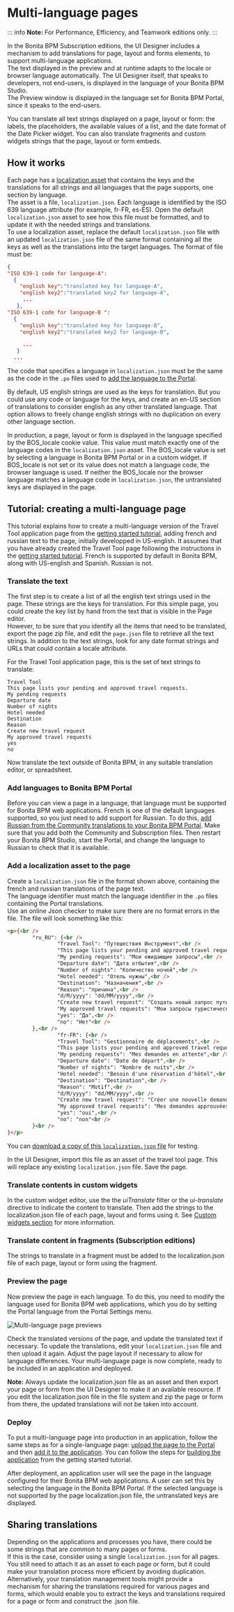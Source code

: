 # Multi-language pages

::: info
**Note:** For Performance, Efficiency, and Teamwork editions only.
:::

In the Bonita BPM Subscription editions, the UI Designer includes a mechanism to add translations for page, layout and forms elements, to support multi-language applications.  
The text displayed in the preview and at runtime adapts to the locale or browser language automatically. The UI Designer itself, that speaks to developers, not end-users, is displayed in the language of your Bonita BPM Studio.  
The Preview window is displayed in the language set for Bonita BPM Portal, since it speaks to the end-users.

You can translate all text strings displayed on a page, layout or form: the labels, the placeholders, the available values of a list, and the date format of the Date Picker widget. You can also translate fragments and custom widgets strings that the page, layout or form embeds.

## How it works

Each page has a [localization asset](assets.md) that contains the keys and the translations for all strings and all languages that the page supports, one section by language.  
The asset is a file, `localization.json`. Each language is identified by the ISO 639 language attribute (for example, fr-FR, es-ES). Open the default `localization.json` asset to see how this file must be formatted, and to update it with the needed strings and translations.  
To use a localization asset, replace the default `localization.json` file with an updated `localization.json` file of the same format containing all the keys as well as the translations into the target languages. The format of file must be:

```json
{
"ISO 639-1 code for language-A": 
  {
    "english key":"translated key for language-A",
    "english key2":"translated key2 for language-A",
     ...
   },
"ISO 639-1 code for language-B ": 
  {
    "english key":"translated key for language-B",
    "english key2":"translated key2 for language-B",

     ...
   }
  ...
```

The code that specifies a language in `localization.json` must be the same as the code in the `.po` files used to [add the language to the Portal](languages.md).

By default, US english strings are used as the keys for translation. But you could use any code or language for the keys, and create an en-US section of translations to consider english as any other translated language. That option allows to freely change english strings with no duplication on every other language section.

In production, a page, layout or form is displayed in the language specified by the BOS\_locale cookie value. This value must match exactly one of the language codes in the `localization.json` asset. The BOS\_locale value is set by selecting a language in Bonita BPM Portal or in a custom widget. If BOS\_locale is not set or its value does not match a language code, the browser language is used. If neither the BOS\_locale nor the browser language matches a language code in `localization.json`, the untranslated keys are displayed in the page.


## Tutorial: creating a multi-language page

This tutorial explains how to create a multi-language version of the Travel Tool application page from the [getting started tutorial](getting-started-tutorial.md), adding french and russian text to the page, initially developped in US-english. It assumes that you have already created the Travel Tool page following the instructions in the [getting started tutorial](getting-started-tutorial.md).
French is supported by default in Bonita BPM, along with US-english and Spanish. Russian is not.

### Translate the text

The first step is to create a list of all the english text strings used in the page. These strings are the keys for translation. For this simple page, you could create the key list by hand from the text that is visible in the Page editor.  
However, to be sure that you identify all the items that need to be translated, export the page zip file, and edit the `page.json` file to retrieve all the text strings. In addition to the text strings, look for any date format strings and URLs that could contain a locale attribute.

For the Travel Tool application page, this is the set of text strings to translate:
```
Travel Tool
This page lists your pending and approved travel requests.
My pending requests
Departure date
Number of nights
Hotel needed
Destination
Reason
Create new travel request
My approved travel requests
yes
no
```

Now translate the text outside of Bonita BPM, in any suitable translation editor, or spreadsheet. 

### Add languages to Bonita BPM Portal

Before you can view a page in a language, that language must be supported for Bonita BPM web applications. French is one of the default languages supported, so you just need to add support for Russian. To do this, [add Russian from the Community translations to your Bonita BPM Portal](languages.md). Make sure that you add both the Community and Subscription files. Then restart your Bonita BPM Studio, start the Portal, and change the language to Russian to check that it is available.

### Add a localization asset to the page

Create a `localization.json` file in the format shown above, containing the french and russian translations of the page text.  
The language identifier must match the language identifier in the `.po` files containing the Portal translations.  
Use an online Json checker to make sure there are no format errors in the file. The file will look something like this:

```html
<p>﻿{<br />
        "ru_RU": {<br />
                "Travel Tool": "Путешествия Инструмент",<br />
                "This page lists your pending and approved travel requests.": "Эта страница содержит список ожидающие и одобренные запросы в поездке.",<br />
                "My pending requests": "Мои ожидающие запросы",<br />
                "Departure date": "Дата отбытия",<br />
                "Number of nights": "Количество ночей",<br />
                "Hotel needed": "Отель нужны",<br />
                "Destination": "Hазначения",<br />
                "Reason": "причина",<br />
                "d/M/yyyy": "dd/MM/yyyy",<br />
                "Create new travel request": "Создать новый запрос пути",<br />
                "My approved travel requests": "Мои запросы туристические утвержденные",<br />
                "yes": "Да",<br />
                "no": "Нет"<br />
        },<br />
                "fr-FR": {<br />
                "Travel Tool": "Gestionnaire de déplacements",<br />
                "This page lists your pending and approved travel requests.": "Cette page affiche la liste de vos demandes de déplacements en attente et de celles qui ont été approuvées.",<br />
                "My pending requests": "Mes demandes en attente",<br />
                "Departure date": "Date de départ",<br />
                "Number of nights": "Nombre de nuits",<br />
                "Hotel needed": "Besoin d'une réservation d'hôtel",<br />
                "Destination": "Destination",<br />
                "Reason": "Motif",<br />
                "d/M/yyyy": "dd/MM/yyyy",<br />
                "Create new travel request": "Créer une nouvelle demande de déplacement",<br />
                "My approved travel requests": "Mes demandes approuvées ",<br />
                "yes": "oui",<br />
                "no": "non"<br />
        }<br />
}</p>
```

You can [download a copy of this `localization.json` file](images/special_code/localization.json) for testing.

In the UI Designer, import this file as an asset of the travel tool page. This will replace any existing `localization.json` file. Save the page.

### Translate contents in custom widgets

In the custom widget editor, use the the _uiTranslate_ filter or the _ui-translate_ directive to indicate the content to translate.   Then add the strings to the localization.json file of each page, layout and forms using it. See [Custom widgets section](custom-widgets.md) for more information.

### Translate content in fragments (Subscription editions)

The strings to translate in a fragment must be added to the localization.json file of each page, layout or form using the fragment.

### Preview the page

Now preview the page in each language. To do this, you need to modify the language used for Bonita BPM web applications, which you do by setting the Portal language from the Portal Settings menu.

![Multi-language page previews](images/images-6_0/l10n-combined-previews.png)

Check the translated versions of the page, and update the translated text if necessary. To update the translations, edit your `localization.json` file and then upload it again. Adjust the page layout if necessary to allow for language differences. Your multi-language page is now complete, ready to be included in an application and deployed.

**Note:** Always update the localization.json file as an asset and then export your page or form from the UI Designer to make it an available resource. If you edit the localization.json file in the file system and zip the page or form from there, the updated translations will not be taken into account. 

### Deploy

To put a multi-language page into production in an application, follow the same steps as for a single-language page: [upload the page to the Portal](resource-management.md) and then [add it to the application](applications.md). You can follow the steps for [building the application](getting-started-tutorial.md) from the getting started tutorial.

After deployment, an application user will see the page in the language configured for their Bonita BPM web applications. A user can set this by selecting the language in the Bonita BPM Portal. If the selected language is not supported by the page localization.json file, the untranslated keys are displayed.

## Sharing translations

Depending on the applications and processes you have, there could be some strings that are common to many pages or forms.   
If this is the case, consider using a single `localization.json` for all pages.   
You still need to attach it as an asset to each page or form, but it could make your translation process more efficient by avoiding duplication.   
Alternatively, your translation management tools might provide a mechanism for sharing the translations required for various pages and forms, which would enable you to extract the keys and translations required for a page or form and construct the .json file.
